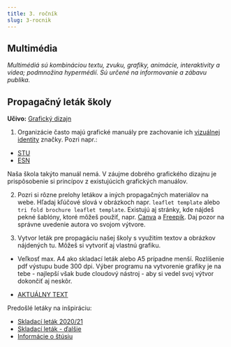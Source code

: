 ```yaml
---
title: 3. ročník
slug: 3-rocnik
---
```


## Multimédia

*Multimédiá sú kombináciou textu, zvuku, grafiky, animácie, interaktivity a videa; podmnožina hypermédií. Sú určené na informovanie a zábavu publika.*


## Propagačný leták školy
**Učivo:** [Grafický dizajn](https://visibility.sk/blog/slovnik/graficky-dizajn/)

1. Organizácie často majú grafické manuály pre zachovanie ich [vizuálnej identity](https://visibility.sk/blog/slovnik/vizualna-identita/) značky. Pozri napr.:

- [STU](https://www.stuba.sk/buxus/docs/stu/informacie_pre/media/graficky_manual/dizajnmanual.pdf) 
- [ESN](https://issuu.com/esnint/docs/visual_identity_manual_-_2023)


Naša škola takýto manuál nemá. V záujme dobrého grafického dizajnu je prispôsobenie si princípov z existujúcich grafických manuálov.

2. Pozri si rôzne prelohy letákov a iných propagačných materiálov na webe. Hľadaj kľúčové slová v obrázkoch napr. `leaflet template` alebo `tri fold brochure leaflet template`. Existujú aj stránky, kde nájdeš pekné šablóny, ktoré môžeš použiť, napr. [Canva](https://www.freepik.com/free-photos-vectors/trifold-brochure) a [Freepik](https://www.freepik.com/free-photos-vectors/trifold-brochure). Daj pozor na správne uvedenie autora vo svojom výtvore.

3. Vytvor leták pre propagáciu našej školy s využitím textov a obrázkov nájdených tu. Môžeš si vytvoriť aj vlastnú grafiku. 

- Veľkosť max. A4 ako skladací leták alebo A5 prípadne menší. Rozlíšenie pdf výstupu bude 300 dpi. Výber programu na vytvorenie grafiky je na tebe - najlepší však bude cloudový nástroj - aby si vedel svoj výtvor dokončiť aj neskôr.

- [AKTUÁLNY TEXT](/slides/brozura/zadanie-aktualne.docx)

Predošlé letáky na inšpiráciu:

- [Skladací leták 2020/21](/slides/brozura/skladacky-20-21.docx)
- [Skladací leták - ďalšie](/slides/brozura/skladacky.doc)
- [Informácie o štúsiu](/slides/brozura/informacie-o-studiu-24-25.doc)
